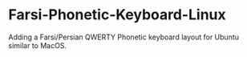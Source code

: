# Farsi-Phonetic-Keyboard-Linux
Adding a Farsi/Persian QWERTY Phonetic keyboard layout for Ubuntu similar to MacOS.
